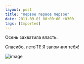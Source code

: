 ```yaml
---
layout: post
title: "Первое первое первое"
date: 2011-09-01 00:00:00 +0300
tags: [Imported]
---
```


Осень захватила власть.

Спасибо, лето’11! Я запомнил тебя!

![image](http://media.tumblr.com/tumblr_lqupgcpSsK1qfp23s.jpg)